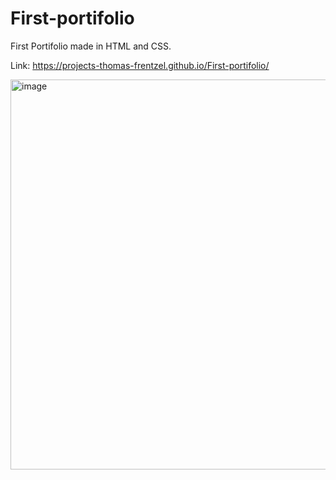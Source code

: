 # First-portifolio

First Portifolio made in HTML and CSS.

 Link: https://projects-thomas-frentzel.github.io/First-portifolio/
 <br>

<img width="624" alt="image" src="https://user-images.githubusercontent.com/80831811/218597153-9b9ab950-fde2-495d-b1af-c72e0012f81e.png">

